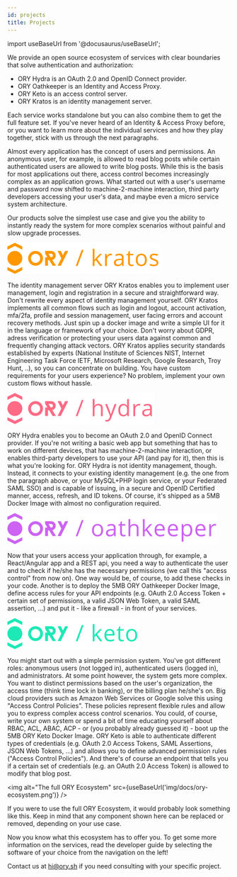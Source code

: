 ```yaml
---
id: projects
title: Projects
---
```


import useBaseUrl from '@docusaurus/useBaseUrl';

We provide an open source ecosystem of services with clear boundaries that solve
authentication and authorization:

- ORY Hydra is an OAuth 2.0 and OpenID Connect provider.
- ORY Oathkeeper is an Identity and Access Proxy.
- ORY Keto is an access control server.
- ORY Kratos is an identity management server.

Each service works standalone but you can also combine them to get the full
feature set. If you've never heard of an Identity & Access Proxy before, or you
want to learn more about the individual services and how they play together,
stick with us through the next paragraphs.

Almost every application has the concept of users and permissions. An anonymous
user, for example, is allowed to read blog posts while certain authenticated
users are allowed to write blog posts. While this is the basis for most
applications out there, access control becomes increasingly complex as an
application grows. What started out with a user's username and password now
shifted to machine-2-machine interaction, third party developers accessing your
user's data, and maybe even a micro service system architecture.

Our products solve the simplest use case and give you the ability to instantly
ready the system for more complex scenarios without painful and slow upgrade
processes.

![ORY Kratos](https://raw.githubusercontent.com/ory/meta/master/static/logos/logo-kratos.svg)

The identity management server ORY Kratos enables you to implement user
management, login and registration in a secure and straightforward way.
Don't rewrite every aspect of identity management yourself.
ORY Kratos implements all common flows such as login and logout, account
activation, mfa/2fa, profile and session management, user facing errors and
account recovery methods.
Just spin up a docker image and write a simple UI for it in the language or
framework of your choice.
Don't worry about GDPR, adress verification or protecting your users data
against common and frequently changing attack vectors.
ORY Kratos applies security standards established by experts (National Institute
of Sciences NIST, Internet Engineering Task Force IETF, Microsoft Research,
Google Research, Troy Hunt, ..), so you can concentrate on building.
You have custom requirements for your users experience?
No problem, implement your own custom flows without hassle.

![ORY Hydra](https://raw.githubusercontent.com/ory/meta/master/static/logos/logo-hydra.svg)

ORY Hydra enables you to become an OAuth 2.0 and OpenID Connect provider. If
you're not writing a basic web app but something that has to work on different
devices, that has machine-2-machine interaction, or enables third-party
developers to use your API (and pay for it), then this is what you're looking
for. ORY Hydra is not identity management, though. Instead, it connects to your
existing identity management (e.g. the one from the paragraph above, or your
MySQL+PHP login service, or your Federated SAML SSO) and is capable of issuing,
in a secure and OpenID Certified manner, access, refresh, and ID tokens. Of
course, it's shipped as a 5MB Docker Image with almost no configuration
required.

![ORY Oathkeeper](https://raw.githubusercontent.com/ory/meta/master/static/logos/logo-oathkeeper.svg)

Now that your users access your application through, for example, a
React/Angular app and a REST api, you need a way to authenticate the user and to
check if he/she has the necessary permissions (we call this "access control"
from now on). One way would be, of course, to add these checks in your code.
Another is to deploy the 5MB ORY Oathkeeper Docker Image, define access
rules for your API endpoints (e.g. OAuth 2.0 Access Token + certain set of
permissions, a valid JSON Web Token, a valid SAML assertion, ...) and put it -
like a firewall - in front of your services.

![ORY Keto](https://raw.githubusercontent.com/ory/meta/master/static/logos/logo-keto.svg)

You might start out with a simple permission system. You've got different roles:
anonymous users (not logged in), authenticated users (logged in), and
administrators. At some point however, the system gets more complex. You want to
distinct permissions based on the user's organization, the access time (think
time lock in banking), or the billing plan he/she's on. Big cloud providers such
as Amazon Web Services or Google solve this using "Access Control Policies".
These policies represent flexible rules and allow you to express complex access
control scenarios. You could, of course, write your own system or spend a bit of
time educating yourself about RBAC, ACL, ABAC, ACP - or (you probably already
guessed it) - boot up the 5MB ORY Keto Docker Image. ORY Keto is able to
authenticate different types of credentials (e.g. OAuth 2.0 Access Tokens, SAML
Assertions, JSON Web Tokens, ...) and allows you to define advanced permission
rules ("Access Control Policies"). And there's of course an endpoint that tells
you if a certain set of credentials (e.g. an OAuth 2.0 Access Token) is allowed
to modify that blog post.

<img alt="The full ORY Ecosystem" src={useBaseUrl('img/docs/ory-ecosystem.png')}
/>

If you were to use the full ORY Ecosystem, it would probably look something like
this. Keep in mind that any component shown here can be replaced or removed,
depending on your use case.

Now you know what this ecosystem has to offer you. To get some more information
on the services, read the developer guide by selecting the software of your
choice from the navigation on the left!

Contact us at [hi@ory.sh](mailto:hi@ory.sh) if you need consulting with your
specific project.
